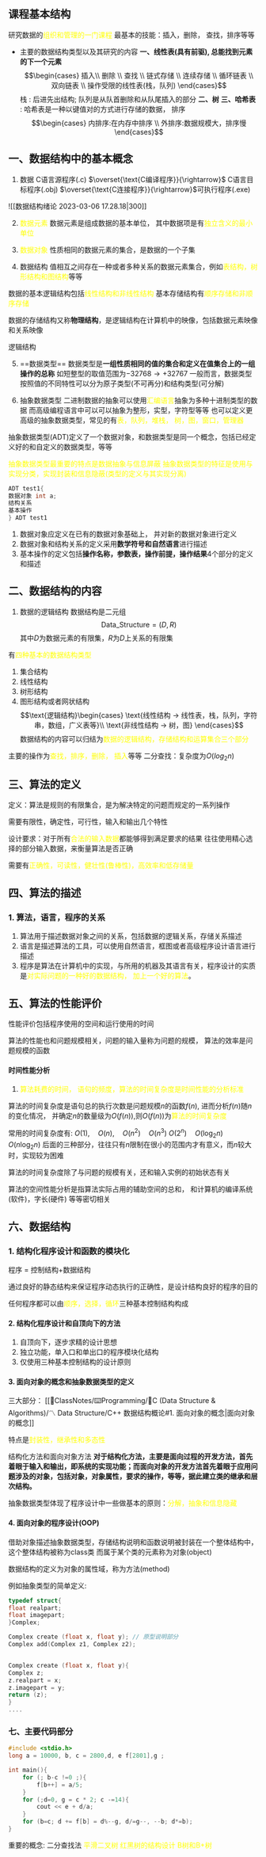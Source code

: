 ## 课程基本结构
研究数据的<mark style="background: transparent; color: yellow">组织和管理的一门课程</mark>
最基本的技能：插入，删除， 查找，排序等等

- 主要的数据结构类型以及其研究的内容
**一、线性表(具有前驱), 总能找到元素的下一个元素**
$$\begin{cases}
插入\\
删除 \\
查找 \\
链式存储 \\
连续存储 \\
循环链表 \\
双向链表 \\
操作受限的线性表(栈，队列)
\end{cases}$$
栈 : 后进先出结构;  队列是从队首删除和从队尾插入的部分
**二、树**
**三、哈希表** : 哈希表是一种以键值对的方式进行存储的数据，
排序
$$\begin{cases}
内排序:在内存中排序 \\
外排序:数据规模大，排序慢
\end{cases}$$

## 一、数据结构中的基本概念
1. 数据
C语言源程序(.c) $\overset{\text{C编译程序}}{\rightarrow}$ C语言目标程序(.obj) $\overset{\text{C连接程序}}{\rightarrow}$可执行程序(.exe) 

![[数据结构绪论 2023-03-06 17.28.18|300]]

2. <mark style="background: transparent; color: yellow">数据元素</mark>
数据元素是组成数据的基本单位， 其中数据项是有<mark style="background: transparent; color: yellow">独立含义的最小单位</mark>

3. <mark style="background: transparent; color: yellow">数据对象</mark>
性质相同的数据元素的集合，是数据的一个子集

4. 数据结构
值相互之间存在一种或者多种关系的数据元素集合，例如<mark style="background: transparent; color: yellow">表结构，树形结构和图结构</mark>等等

数据的基本逻辑结构包括<mark style="background: transparent; color: yellow">线性结构和非线性结构</mark>
基本存储结构有<mark style="background: transparent; color: yellow">顺序存储和非顺序存储</mark>

数据的存储结构又称**物理结构**，是逻辑结构在计算机中的映像，包括数据元素映像和关系映像

逻辑结构

5. ==数据类型==
数据类型是**一组性质相同的值的集合和定义在值集合上的一组操作的总称** 
如短整型的取值范围为$-32768\to +32767$
一般而言，数据类型按照值的不同特性可以分为原子类型(不可再分)和结构类型(可分解)

6. 抽象数据类型
二进制数据的抽象可以使用<mark style="background: transparent; color: yellow">汇编语言</mark>抽象为多种十进制类型的数据
而高级编程语言中可以可以抽象为整形，实型，字符型等等
也可以定义更高级的抽象数据类型，常见的有<mark style="background: transparent; color: yellow">表，队列，堆栈， 树，图，窗口，管理器</mark>

抽象数据类型(ADT)定义了一个数据对象，和数据类型是同一个概念，包括已经定义好的和自定义的数据类型，等等

<mark style="background: transparent; color: yellow">抽象数据类型最重要的特点是数据抽象与信息屏蔽</mark>
<mark style="background: transparent; color: yellow">抽象数据类型的特征是使用与实现分类，实现封装和信息隐蔽(类型的定义与其实现分离)</mark>

```C
ADT test1{
数据对象 int a;
结构关系
基本操作
} ADT test1
```
1. 数据对象应定义在已有的数据对象基础上， 并对新的数据对象进行定义
2. 数据对象和结构关系的定义采用**数学符号和自然语言**进行描述
3. 基本操作的定义包括**操作名称，参数表，操作前提，操作结果**4个部分的定义和描述

## 二、数据结构的内容
1. 数据的逻辑结构
数据结构是二元组
$$\text{Data\_Structure}  = (D,R)$$
其中$D$为数据元素的有限集，$R$为$D$上关系的有限集

有<mark style="background: transparent; color: yellow">四种基本的数据结构类型</mark>
1. 集合结构
2. 线性结构
3. 树形结构
4. 图形结构或者网状结构
$$\text{逻辑结构}\begin{cases}
\text{线性结构 -> 线性表，栈，队列，字符串，数组，广义表等}\\
\text{非线性结构 -> 树，图}
\end{cases}$$
数据结构的内容可以归结为<mark style="background: transparent; color: yellow">数据的逻辑结构，存储结构和运算集合三个部分</mark>

主要的操作为<mark style="background: transparent; color: yellow">查找，排序，删除， 插入</mark>等等
二分查找：复杂度为$O(log_2n)$ 

## 三、算法的定义

定义：算法是规则的有限集合，是为解决特定的问题而规定的一系列操作

需要有限性，确定性，可行性，输入和输出几个特性

设计要求：对于所有<mark style="background: transparent; color: yellow">合法的输入数据</mark>都能够得到满足要求的结果
往往使用精心选择的部分输入数据，来衡量算法是否正确

需要有<mark style="background: transparent; color: yellow">正确性，可读性，健壮性(鲁棒性)，高效率和低存储量</mark>

## 四、算法的描述

### 1. 算法，语言，程序的关系
1. 算法用于描述数据对象之间的关系，包括数据的逻辑关系，存储关系描述
2. 语言是描述算法的工具，可以使用自然语言，框图或者高级程序设计语言进行描述
3. 程序是算法在计算机中的实现，与所用的机器及其语言有关，程序设计的实质是<mark style="background: transparent; color: yellow">对实际问题的一种好的数据结构， 加上一个好的算法</mark>。

## 五、算法的性能评价
性能评价包括程序使用的空间和运行使用的时间

算法的性能也和问题规模相关，问题的输入量称为问题的规模， 算法的效率是问题规模的函数

#### 时间性能分析 
1. <mark style="background: transparent; color: yellow">算法耗费的时间， 语句的频度，算法的时间复杂度是时间性能的分析标准</mark>

算法的时间复杂度是语句总的执行次数是问题规模$n$的函数$f(n)$, 进而分析$f(n)$随$n$的变化情况， 并确定$n$的数量级为$O(f(n))$,则$O(f(n))$为<mark style="background: transparent; color: yellow">算法的时间复杂度</mark>

常用的时间复杂度有: 
$O(1), \quad  O(n),\quad O(n^2) \quad O(n^3)$
$O(2^n) \quad O(\log_{2}n) \quad O(n\log_{2}n)$
后面的三种部分，往往只有$n$限制在很小的范围内才有意义，而$n$较大时，实现较为困难

算法的时间复杂度除了与问题的规模有关，还和输入实例的初始状态有关

算法的空间性能分析是指算法实际占用的辅助空间的总和， 和计算机的编译系统(软件)，字长(硬件) 等等密切相关

## 六、数据结构
### 1. 结构化程序设计和函数的模块化
程序 = 控制结构+数据结构

通过良好的静态结构来保证程序动态执行的正确性，是设计结构良好的程序的目的

任何程序都可以由<mark style="background: transparent; color: yellow">顺序，选择，循环</mark>三种基本控制结构构成

#### 2. 结构化程序设计和自顶向下的方法
1. 自顶向下，逐步求精的设计思想
2. 独立功能，单入口和单出口的程序模块化结构
3. 仅使用三种基本控制结构的设计原则

#### 3. 面向对象的概念和抽象数据类型的定义

三大部分： [[📘ClassNotes/⌨️Programming/🌳C (Data Structure & Algorithms)/〽️ Data Structure/C++ 数据结构概论#1. 面向对象的概念|面向对象的概念]]

特点是<mark style="background: transparent; color: yellow">封装性，继承性和多态性</mark>

结构化方法和面向对象方法
**对于结构化方法，主要是面向过程的开发方法，首先着眼于输入和输出，即系统的实现功能；而面向对象的开发方法首先着眼于应用问题涉及的对象，包括对象，对象属性，要求的操作，等等，据此建立类的继承和层次结构。**

抽象数据类型体现了程序设计中一些做基本的原则：<mark style="background: transparent; color: yellow">分解，抽象和信息隐藏</mark>

#### 4. 面向对象的程序设计(OOP)
借助对象描述抽象数据类型，存储结构说明和函数说明被封装在一个整体结构中，这个整体结构被称为class类
而属于某个类的元素称为对象(object)

数据结构的定义为对象的属性域，称为方法(method)

例如抽象类型的简单定义:
```c
typedef struct{
float realpart;
float imagepart;
}Complex;

Complex create (float x, float y); // 原型说明部分
Complex add(Complex z1, Complex z2);


Complex create (float x, float y){
Complex z;
z.realpart = x;
z.imagepart = y;
return (z);
}
....
```



### 七、主要代码部分
```C
#include <stdio.h>
long a = 10000, b, c = 2800,d, e f[2801],g ;

int main(){
	for (; b-c !=0 ;){
		f[b++] = a/5;
	}
	for (;d=0, g = c * 2; c -=14){
		cout << e + d/a; 
	}
	for (b=c; d += f[b] = d%--g, d/=g--, --b; d*=b); 
}

```
重要的概念: 
二分查找法 
<mark style="background: transparent; color: yellow">平滑二叉树</mark>
<mark style="background: transparent; color: yellow">红黑树的结构设计</mark>
<mark style="background: transparent; color: yellow">B树和B+树</mark>
